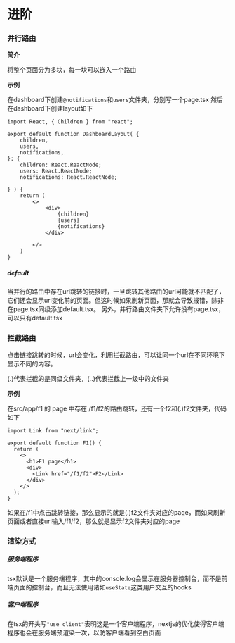 # 进阶

### 并行路由

**简介**

将整个页面分为多块，每一块可以嵌入一个路由

**示例**

在dashboard下创建`@notifications`和`users`文件夹，分别写一个page.tsx 然后在dashboard下创建layout如下

```tsx
import React, { Children } from "react";

export default function DashboardLayout( {
    children,
    users,
    notifications,
}: {
    children: React.ReactNode;
    users: React.ReactNode;
    notifications: React.ReactNode;

} ) {
    return (
        <>
            <div>
                {children}
                {users}
                {notifications}
            </div>
            
        </>
    )
}
```



##### default

当并行的路由中存在url跳转的链接时，一旦跳转其他路由的url可能就不匹配了，它们还会显示url变化前的页面。但这时候如果刷新页面，那就会导致报错，除非在page.tsx同级添加default.tsx。 另外，并行路由文件夹下允许没有page.tsx，可以只有default.tsx



### 拦截路由

点击链接跳转的时候，url会变化，利用拦截路由，可以让同一个url在不同环境下显示不同的内容。

(.)代表拦截的是同级文件夹，(..)代表拦截上一级中的文件夹

**示例**

在src/app/f1 的 page 中存在 /f1/f2的路由跳转，还有一个f2和(.)f2文件夹，代码如下

```tsx
import Link from "next/link";

export default function F1() {
  return (
    <>
      <h1>F1 page</h1>
      <div>
        <Link href="/f1/f2">F2</Link>
      </div>
    </>
  );
}
```

如果在/f1中点击跳转链接，那么显示的就是(.)f2文件夹对应的page，而如果刷新页面或者直接url输入/f1/f2，那么就是显示f2文件夹对应的page



### 渲染方式

##### 服务端程序

tsx默认是一个服务端程序，其中的console.log会显示在服务器控制台，而不是前端页面的控制台，而且无法使用诸如`useState`这类用户交互的hooks



##### 客户端程序

在tsx的开头写`"use client"`表明这是一个客户端程序，nextjs的优化使得客户端程序也会在服务端预渲染一次，以防客户端看到空白页面





